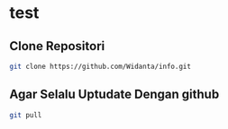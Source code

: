 # test

## Clone Repositori

```bash
git clone https://github.com/Widanta/info.git
```

## Agar Selalu Uptudate Dengan github

```bash
git pull
```
